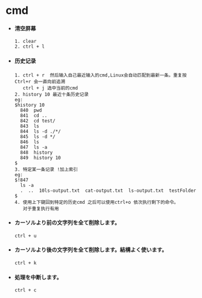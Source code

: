 # cmd  

- #### 清空屏幕
  ```
  1. clear
  2. ctrl + l
  ```
- #### 历史记录
  ```
  1. ctrl + r  然后输入自己最近输入的cmd,Linux会自动匹配到最新一条。重复按Ctrl+r 会一直向前追溯
     ctrl + j 选中当前的cmd
  2. history 10 最近十条历史记录
  eg:
  $history 10
    840  pwd
    841  cd ..
    842  cd test/
    843  ls
    844  ls -d ./*/
    845  ls -d */
    846  ls
    847  ls -a
    848  history
    849  history 10
  $
  3. 特定某一条记录 !加上索引
  eg:
  $!847
    ls -a
    .  ..  10ls-output.txt  cat-output.txt  ls-output.txt  testFolder
  $
  4. 使用上下键回到特定的历史cmd 之后可以使用ctrl+o 依次执行剩下的命令。
     对于重复执行有用
  ```
- #### カーソルより前の文字列を全て削除します。
  ```
  ctrl + u
  ```
- #### カーソルより後の文字列を全て削除します。結構よく使います。
  ```
  ctrl + k
  ```
- #### 処理を中断します。
  ```
  ctrl + c
  ````
